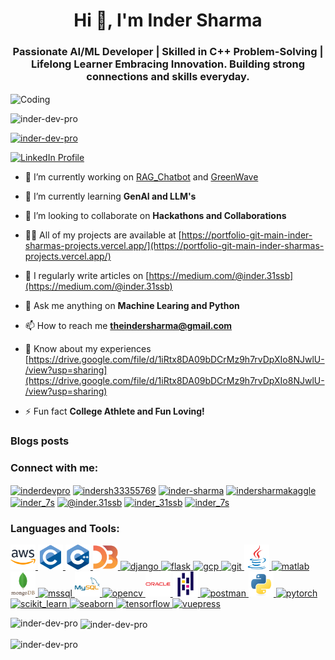  <h1 align="center">Hi 👋, I'm Inder Sharma</h1>
<h3 align="center">Passionate AI/ML Developer | Skilled in C++ Problem-Solving | Lifelong Learner Embracing Innovation. Building strong connections and skills everyday.</h3>
<img align="center" alt="Coding" widht="300" src="https://miro.medium.com/v2/resize:fit:1400/1*VMmvImch6VU5pc2VktY1uw.gif"> 
<p align="left"> <img src="https://komarev.com/ghpvc/?username=inder-dev-pro&label=Profile%20views&color=0e75b6&style=flat" alt="inder-dev-pro" /> </p>

<p align="left"> <a href="https://github.com/ryo-ma/github-profile-trophy"><img src="https://github-profile-trophy.vercel.app/?username=inder-dev-pro" alt="inder-dev-pro" /></a> </p>

<p align="left">
  <a href="https://linkedin.com/in/inder-sharma" target="blank">
    <img src="https://img.shields.io/badge/LinkedIn-Profile-blue?style=for-the-badge&logo=linkedin" alt="LinkedIn Profile" />
  </a>
</p>

- 🔭 I’m currently working on [RAG_Chatbot](https://github.com/inder-dev-pro/RAG_NOTESBOT) and [GreenWave](https://github.com/inder-dev-pro/GreenWave)

- 🌱 I’m currently learning **GenAI and LLM's**

- 👯 I’m looking to collaborate on **Hackathons and Collaborations**

- 👨‍💻 All of my projects are available at [https://portfolio-git-main-inder-sharmas-projects.vercel.app/](https://portfolio-git-main-inder-sharmas-projects.vercel.app/)

- 📝 I regularly write articles on [https://medium.com/@inder.31ssb](https://medium.com/@inder.31ssb)

- 💬 Ask me anything on **Machine Learing and Python**

- 📫 How to reach me **theindersharma@gmail.com**

- 📄 Know about my experiences [https://drive.google.com/file/d/1iRtx8DA09bDCrMz9h7rvDpXIo8NJwlU-/view?usp=sharing](https://drive.google.com/file/d/1iRtx8DA09bDCrMz9h7rvDpXIo8NJwlU-/view?usp=sharing)

- ⚡ Fun fact **College Athlete and Fun Loving!**

### Blogs posts 
<!-- BLOG-POST-LIST:START -->
<!-- BLOG-POST-LIST:END -->

<h3 align="left">Connect with me:</h3>
<p align="left">
<a href="https://dev.to/inderdevpro" target="blank"><img align="center" src="https://raw.githubusercontent.com/rahuldkjain/github-profile-readme-generator/master/src/images/icons/Social/devto.svg" alt="inderdevpro" height="30" width="40" /></a>
<a href="https://twitter.com/indersh33355769" target="blank"><img align="center" src="https://raw.githubusercontent.com/rahuldkjain/github-profile-readme-generator/master/src/images/icons/Social/twitter.svg" alt="indersh33355769" height="30" width="40" /></a>
<a href="https://linkedin.com/in/inder-sharma" target="blank"><img align="center" src="https://raw.githubusercontent.com/rahuldkjain/github-profile-readme-generator/master/src/images/icons/Social/linked-in-alt.svg" alt="inder-sharma" height="30" width="40" /></a>
<a href="https://kaggle.com/indersharmakaggle" target="blank"><img align="center" src="https://raw.githubusercontent.com/rahuldkjain/github-profile-readme-generator/master/src/images/icons/Social/kaggle.svg" alt="indersharmakaggle" height="30" width="40" /></a>
<a href="https://instagram.com/inder_7s" target="blank"><img align="center" src="https://raw.githubusercontent.com/rahuldkjain/github-profile-readme-generator/master/src/images/icons/Social/instagram.svg" alt="inder_7s" height="30" width="40" /></a>
<a href="https://medium.com/@inder.31ssb" target="blank"><img align="center" src="https://raw.githubusercontent.com/rahuldkjain/github-profile-readme-generator/master/src/images/icons/Social/medium.svg" alt="@inder.31ssb" height="30" width="40" /></a>
<a href="https://www.hackerrank.com/inder_31ssb" target="blank"><img align="center" src="https://raw.githubusercontent.com/rahuldkjain/github-profile-readme-generator/master/src/images/icons/Social/hackerrank.svg" alt="inder_31ssb" height="30" width="40" /></a>
<a href="https://www.leetcode.com/inder_7s" target="blank"><img align="center" src="https://raw.githubusercontent.com/rahuldkjain/github-profile-readme-generator/master/src/images/icons/Social/leet-code.svg" alt="inder_7s" height="30" width="40" /></a>
</p>

<h3 align="left">Languages and Tools:</h3>
<p align="left"> <a href="https://aws.amazon.com" target="_blank" rel="noreferrer"> <img src="https://raw.githubusercontent.com/devicons/devicon/master/icons/amazonwebservices/amazonwebservices-original-wordmark.svg" alt="aws" width="40" height="40"/> </a> <a href="https://www.cprogramming.com/" target="_blank" rel="noreferrer"> <img src="https://raw.githubusercontent.com/devicons/devicon/master/icons/c/c-original.svg" alt="c" width="40" height="40"/> </a> <a href="https://www.w3schools.com/cpp/" target="_blank" rel="noreferrer"> <img src="https://raw.githubusercontent.com/devicons/devicon/master/icons/cplusplus/cplusplus-original.svg" alt="cplusplus" width="40" height="40"/> </a> <a href="https://d3js.org/" target="_blank" rel="noreferrer"> <img src="https://raw.githubusercontent.com/devicons/devicon/master/icons/d3js/d3js-original.svg" alt="d3js" width="40" height="40"/> </a> <a href="https://www.djangoproject.com/" target="_blank" rel="noreferrer"> <img src="https://cdn.worldvectorlogo.com/logos/django.svg" alt="django" width="40" height="40"/> </a> <a href="https://flask.palletsprojects.com/" target="_blank" rel="noreferrer"> <img src="https://www.vectorlogo.zone/logos/pocoo_flask/pocoo_flask-icon.svg" alt="flask" width="40" height="40"/> </a> <a href="https://cloud.google.com" target="_blank" rel="noreferrer"> <img src="https://www.vectorlogo.zone/logos/google_cloud/google_cloud-icon.svg" alt="gcp" width="40" height="40"/> </a> <a href="https://git-scm.com/" target="_blank" rel="noreferrer"> <img src="https://www.vectorlogo.zone/logos/git-scm/git-scm-icon.svg" alt="git" width="40" height="40"/> </a> <a href="https://www.java.com" target="_blank" rel="noreferrer"> <img src="https://raw.githubusercontent.com/devicons/devicon/master/icons/java/java-original.svg" alt="java" width="40" height="40"/> </a> <a href="https://www.mathworks.com/" target="_blank" rel="noreferrer"> <img src="https://upload.wikimedia.org/wikipedia/commons/2/21/Matlab_Logo.png" alt="matlab" width="40" height="40"/> </a> <a href="https://www.mongodb.com/" target="_blank" rel="noreferrer"> <img src="https://raw.githubusercontent.com/devicons/devicon/master/icons/mongodb/mongodb-original-wordmark.svg" alt="mongodb" width="40" height="40"/> </a> <a href="https://www.microsoft.com/en-us/sql-server" target="_blank" rel="noreferrer"> <img src="https://www.svgrepo.com/show/303229/microsoft-sql-server-logo.svg" alt="mssql" width="40" height="40"/> </a> <a href="https://www.mysql.com/" target="_blank" rel="noreferrer"> <img src="https://raw.githubusercontent.com/devicons/devicon/master/icons/mysql/mysql-original-wordmark.svg" alt="mysql" width="40" height="40"/> </a> <a href="https://opencv.org/" target="_blank" rel="noreferrer"> <img src="https://www.vectorlogo.zone/logos/opencv/opencv-icon.svg" alt="opencv" width="40" height="40"/> </a> <a href="https://www.oracle.com/" target="_blank" rel="noreferrer"> <img src="https://raw.githubusercontent.com/devicons/devicon/master/icons/oracle/oracle-original.svg" alt="oracle" width="40" height="40"/> </a> <a href="https://pandas.pydata.org/" target="_blank" rel="noreferrer"> <img src="https://raw.githubusercontent.com/devicons/devicon/2ae2a900d2f041da66e950e4d48052658d850630/icons/pandas/pandas-original.svg" alt="pandas" width="40" height="40"/> </a> <a href="https://postman.com" target="_blank" rel="noreferrer"> <img src="https://www.vectorlogo.zone/logos/getpostman/getpostman-icon.svg" alt="postman" width="40" height="40"/> </a> <a href="https://www.python.org" target="_blank" rel="noreferrer"> <img src="https://raw.githubusercontent.com/devicons/devicon/master/icons/python/python-original.svg" alt="python" width="40" height="40"/> </a> <a href="https://pytorch.org/" target="_blank" rel="noreferrer"> <img src="https://www.vectorlogo.zone/logos/pytorch/pytorch-icon.svg" alt="pytorch" width="40" height="40"/> </a> <a href="https://scikit-learn.org/" target="_blank" rel="noreferrer"> <img src="https://upload.wikimedia.org/wikipedia/commons/0/05/Scikit_learn_logo_small.svg" alt="scikit_learn" width="40" height="40"/> </a> <a href="https://seaborn.pydata.org/" target="_blank" rel="noreferrer"> <img src="https://seaborn.pydata.org/_images/logo-mark-lightbg.svg" alt="seaborn" width="40" height="40"/> </a> <a href="https://www.tensorflow.org" target="_blank" rel="noreferrer"> <img src="https://www.vectorlogo.zone/logos/tensorflow/tensorflow-icon.svg" alt="tensorflow" width="40" height="40"/> </a> <a href="https://vuepress.vuejs.org/" target="_blank" rel="noreferrer"> <img src="https://raw.githubusercontent.com/AliasIO/wappalyzer/master/src/drivers/webextension/images/icons/VuePress.svg" alt="vuepress" width="40" height="40"/> </a> </p>

<p><img align="left" src="https://github-readme-stats.vercel.app/api/top-langs?username=inder-dev-pro&show_icons=true&locale=en&layout=compact" alt="inder-dev-pro" /></p>

<p>&nbsp;<img align="center" src="https://github-readme-stats.vercel.app/api?username=inder-dev-pro&show_icons=true&locale=en" alt="inder-dev-pro" /></p>

<p><img align="center" src="https://github-readme-streak-stats.herokuapp.com/?user=inder-dev-pro&" alt="inder-dev-pro" /></p>
